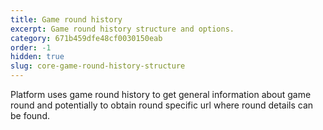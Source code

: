 ```yaml
---
title: Game round history
excerpt: Game round history structure and options.
category: 671b459dfe48cf0030150eab
order: -1
hidden: true
slug: core-game-round-history-structure
---
```


Platform uses game round history to get general information about game round and potentially to obtain round specific url where round details can be found.  

